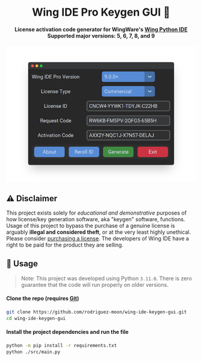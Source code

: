 <!-- Hello there -->

<h1 align="center">
  Wing IDE Pro Keygen GUI 🔑
</h1>

<h4 align="center">
  License activation code generator for WingWare's
  <a href="https://wingware.com">
    Wing Python IDE
  </a>
  <br/>
  Supported major versions: 5, 6, 7, 8, and 9
</h4>

<div style="text-align: center;">
    <img title="Wing Keygen GUI" alt="Example GUI screenshot" src="./assets/gui-example.png">
</div>

## ⚠️ Disclaimer

This project exists solely for _educational and demonstrative_ purposes of how license/key generation software, aka "keygen" software, functions. Usage of this project to bypass the purchase of a genuine license is arguably **illegal and considered theft**, or at the very least highly unethical. Please consider [purchasing a license](https://wingware.com/store/purchase). The developers of Wing IDE have a right to be paid for the product they are selling.

## 🌙 Usage

> Note: This project was developed using Python `3.11.0`. There is zero guarantee that the code will run properly on older versions.

#### Clone the repo (requires [Git](https://git-scm.com/))
```bash
git clone https://github.com/rodriguez-moon/wing-ide-keygen-gui.git
cd wing-ide-keygen-gui
```
#### Install the project dependencies and run the file
```bash
python -m pip install -r requirements.txt
python ./src/main.py
```

